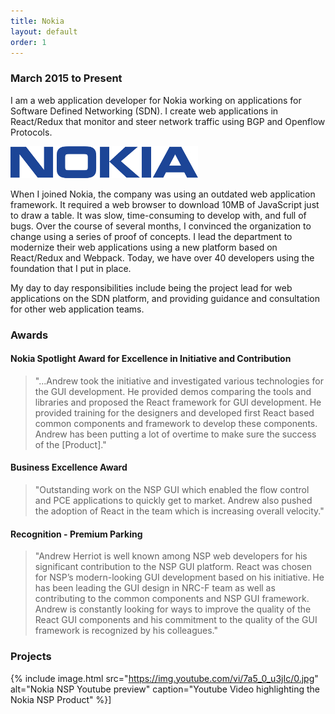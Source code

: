 ```yaml
---
title: Nokia
layout: default
order: 1
---
```


### March 2015 to Present

I am a web application developer for Nokia working on applications for Software Defined Networking (SDN). I create web applications in React/Redux that monitor and steer network traffic using BGP and Openflow Protocols.

![Nokia Logo](/static/nokia-logo.jpg)

When I joined Nokia, the company was using an outdated web application framework. It required a web browser to download 10MB of JavaScript just to draw a table. It was slow, time-consuming to develop with, and full of bugs. Over the course of several months, I convinced the organization to change using a series of proof of concepts. I lead the department to modernize their web applications using a new platform based on React/Redux and Webpack. Today, we have over 40 developers using the foundation that I put in place.

My day to day responsibilities include being the project lead for web applications on the SDN platform, and providing guidance and consultation for other web application teams.

### Awards

#### Nokia Spotlight Award for Excellence in Initiative and Contribution

> "...Andrew took the initiative and investigated various technologies for the GUI development. He provided demos comparing the tools and libraries and proposed the React framework for GUI development. He provided training for the designers and developed first React based common components and framework to develop these components. Andrew has been putting a lot of overtime to make sure the success of the [Product]."

#### Business Excellence Award

> "Outstanding work on the NSP GUI which enabled the flow control and PCE applications to quickly get to market. Andrew also pushed the adoption of React in the team which is increasing overall velocity."

#### Recognition - Premium Parking

> "Andrew Herriot is well known among NSP web developers for his significant contribution to the NSP GUI platform. React was chosen for NSP’s modern-looking GUI development based on his initiative. He has been leading the GUI design in NRC-F team as well as contributing to the common components and NSP GUI framework. Andrew is constantly looking for ways to improve the quality of the React GUI components and his commitment to the quality of the GUI framework is recognized by his colleagues."

### Projects

{% include image.html src="https://img.youtube.com/vi/7a5_0_u3jIc/0.jpg" alt="Nokia NSP Youtube preview" caption="Youtube Video highlighting the Nokia NSP Product" %}]

<!-- [![Nokia NSP Video](https://img.youtube.com/vi/7a5_0_u3jIc/0.jpg)](https://www.youtube.com/watch?v=7a5_0_u3jIc) -->
